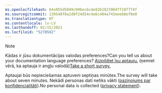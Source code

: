 ```yaml
---
ms.openlocfilehash: 64a955d5049c996ecbcde82b182390d7f19f774f
ms.sourcegitcommit: 139548f8a2d0f24d54c4a6c404a743eeeb8ef8e0
ms.translationtype: HT
ms.contentlocale: lv-LV
ms.lasthandoff: 02/15/2021
ms.locfileid: "5270582"
---
```

> [!NOTE]
><span data-ttu-id="57571-101">Kādas ir jūsu dokumentācijas valodas preferences?</span><span class="sxs-lookup"><span data-stu-id="57571-101">Can you tell us about your documentation language preferences?</span></span> <span data-ttu-id="57571-102">[Aizpildiet īsu aptauju.](https://aka.ms/BAG_Docs_Language_Survey) (ņemiet vērā, ka aptauja ir angļu valodā)</span><span class="sxs-lookup"><span data-stu-id="57571-102">[Take a short survey.](https://aka.ms/BAG_Docs_Language_Survey)</span></span>
>
><span data-ttu-id="57571-103">Aptaujai būs nepieciešamas aptuveni septiņas minūtes.</span><span class="sxs-lookup"><span data-stu-id="57571-103">The survey will take about seven minutes.</span></span> <span data-ttu-id="57571-104">Nekādi personas dati netiks vākti ([paziņojums par konfidencialitāti](https://go.microsoft.com/fwlink/?LinkId=521839)).</span><span class="sxs-lookup"><span data-stu-id="57571-104">No personal data is collected ([privacy statement](https://go.microsoft.com/fwlink/?LinkId=521839)).</span></span>
